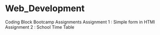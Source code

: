 # Web_Development
Coding Block Bootcamp Assignments
Assignment 1 : Simple form in HTMl
Assignment 2 : School Time Table
